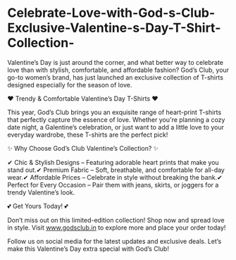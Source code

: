 # Celebrate-Love-with-God-s-Club-Exclusive-Valentine-s-Day-T-Shirt-Collection-

Valentine’s Day is just around the corner, and what better way to celebrate love than with stylish, comfortable, and affordable fashion? God’s Club, your go-to women’s brand, has just launched an exclusive collection of T-shirts designed especially for the season of love.

❤️ Trendy & Comfortable Valentine’s Day T-Shirts ❤️

This year, God’s Club brings you an exquisite range of heart-print T-shirts that perfectly capture the essence of love. Whether you're planning a cozy date night, a Galentine’s celebration, or just want to add a little love to your everyday wardrobe, these T-shirts are the perfect pick!

✨ Why Choose God’s Club Valentine’s Collection? ✨

✔ Chic & Stylish Designs – Featuring adorable heart prints that make you stand out.✔ Premium Fabric – Soft, breathable, and comfortable for all-day wear.✔ Affordable Prices – Celebrate in style without breaking the bank.✔ Perfect for Every Occasion – Pair them with jeans, skirts, or joggers for a trendy Valentine’s look.

💕 Get Yours Today! 💕

Don’t miss out on this limited-edition collection! Shop now and spread love in style. Visit www.godsclub.in to explore more and place your order today!

Follow us on social media for the latest updates and exclusive deals. Let’s make this Valentine’s Day extra special with God’s Club!
